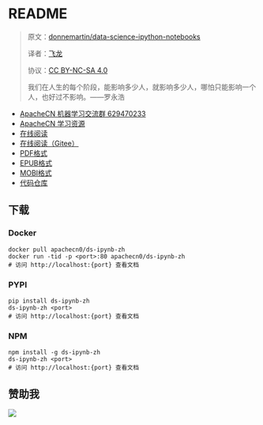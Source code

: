 # README

> 原文：[donnemartin/data-science-ipython-notebooks](https://github.com/donnemartin/data-science-ipython-notebooks)
>
> 译者：[飞龙](https://github.com/wizardforcel)
>
> 协议：[CC BY-NC-SA 4.0](http://creativecommons.org/licenses/by-nc-sa/4.0/)
>
> 我们在人生的每个阶段，能影响多少人，就影响多少人，哪怕只能影响一个人，也好过不影响。——罗永浩

* [ApacheCN 机器学习交流群 629470233](http://shang.qq.com/wpa/qunwpa?idkey=30e5f1123a79867570f665aa3a483ca404b1c3f77737bc01ec520ed5f078ddef)
* [ApacheCN 学习资源](http://www.apachecn.org/)
* [在线阅读](https://ds-ipynb.apachecn.org)
* [在线阅读（Gitee）](https://apachecn.gitee.io/ds-ipynb-zh/)
* [PDF格式](https://www.gitbook.com/download/pdf/book/wizardforcel/ds-ipynb)
* [EPUB格式](https://www.gitbook.com/download/epub/book/wizardforcel/ds-ipynb)
* [MOBI格式](https://www.gitbook.com/download/mobi/book/wizardforcel/ds-ipynb)
* [代码仓库](https://github.com/apachecn/ds-ipynb-zh)

## 下载

### Docker

```markup
docker pull apachecn0/ds-ipynb-zh
docker run -tid -p <port>:80 apachecn0/ds-ipynb-zh
# 访问 http://localhost:{port} 查看文档
```

### PYPI

```
pip install ds-ipynb-zh
ds-ipynb-zh <port>
# 访问 http://localhost:{port} 查看文档
```

### NPM

```
npm install -g ds-ipynb-zh
ds-ipynb-zh <port>
# 访问 http://localhost:{port} 查看文档
```

## 赞助我

![](http://ww1.sinaimg.cn/large/841aea59ly1fx0qnvulnjj2074074747.jpg)
